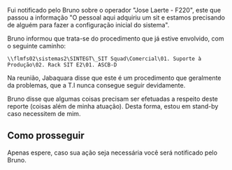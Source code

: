 Fui notificado pelo Bruno sobre o operador "Jose Laerte - F220", este que passou a informação "O pessoal aqui adquiriu um sit e estamos precisando de alguém para fazer a configuração inicial do sistema".

Bruno informou que trata-se do procedimento que já estive envolvido, com o seguinte caminho:
```
\\flmfs02\sistemas2\SINTEGT\_SIT Squad\Comercial\01. Suporte à Produção\02. Rack SIT E2\01. ASCB-D
```

Na reunião, Jabaquara disse que este é um procedimento que geralmente da problemas, que a T.I nunca consegue seguir devidamente. 

Bruno disse que algumas coisas precisam ser efetuadas a respeito deste reporte (coisas além de minha atuação). Desta forma, estou em stand-by caso necessitem de mim.

## Como prosseguir
Apenas espere, caso sua ação seja necessária você será notificado pelo Bruno.